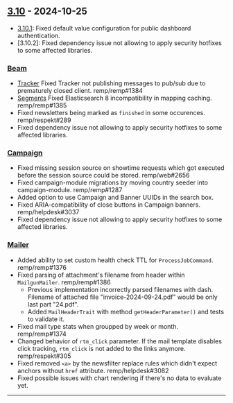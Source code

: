 ## [3.10] - 2024-10-25

- [3.10.1][Beam]: Fixed default value configuration for public dashboard authentication.
- [3.10.2]: Fixed dependency issue not allowing to apply security hotfixes to some affected libraries.

### [Beam]

- [Tracker] Fixed Tracker not publishing messages to pub/sub due to prematurely closed client. remp/remp#1384
- [Segments] Fixed Elasticsearch 8 incompatibility in mapping caching. remp/remp#1385
- Fixed newsletters being marked as `finished` in some occurences. remp/respekt#289
- Fixed dependency issue not allowing to apply security hotfixes to some affected libraries.

### [Campaign]

- Fixed missing session source on showtime requests which got executed before the session source could be stored. remp/web#2656
- Fixed campaign-module migrations by moving country seeder into campaign-module. remp/remp#1287
- Added option to use Campaign and Banner UUIDs in the search box.
- Fixed ARIA-compatibility of close buttons in Campaign banners. remp/helpdesk#3037
- Fixed dependency issue not allowing to apply security hotfixes to some affected libraries.

### [Mailer]

- Added ability to set custom health check TTL for `ProcessJobCommand`. remp/remp#1376
- Fixed parsing of attachment's filename from header within `MailgunMailer`. remp/remp#1386
  - Previous implementation incorrectly parsed filenames with dash. Filename of attached file "invoice-2024-09-24.pdf" would be only last part "24.pdf".
  - Added `MailHeaderTrait` with method `getHeaderParameter()` and tests to validate it.
- Fixed mail type stats when groupped by week or month. remp/remp#1374
- Changed behavior of `rtm_click` parameter. If the mail template disables click tracking, `rtm_click` is not added to the links anymore. remp/respekt#305
- Fixed removed `<a>` by the newsfilter replace rules which didn't expect anchors without `href` attribute. remp/helpdesk#3082
- Fixed possible issues with chart rendering if there's no data to evaluate yet.

---

[3.10]: https://github.com/remp2020/remp/compare/3.9.0...3.10.0

[Beam]: https://github.com/remp2020/remp/tree/master/Beam
[Campaign]: https://github.com/remp2020/remp/tree/master/Campaign
[Mailer]: https://github.com/remp2020/remp/tree/master/Mailer
[Sso]: https://github.com/remp2020/remp/tree/master/Sso
[Segments]: https://github.com/remp2020/remp/tree/master/Beam/go/cmd/segments
[Tracker]: https://github.com/remp2020/remp/tree/master/Beam/go/cmd/tracker
